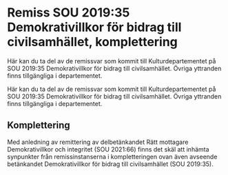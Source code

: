 # Remiss SOU 2019:35 Demokrativillkor för bidrag till civilsamhället, komplettering

Här kan du ta del av de remissvar som kommit till Kulturdepartementet på SOU 2019:35 Demokrativillkor för bidrag till civilsamhället. Övriga yttranden finns tillgängliga i departementet.

Här kan du ta del av de remissvar som kommit till Kulturdepartementet på SOU 2019:35 Demokrativillkor för bidrag till civilsamhället. Övriga yttranden finns tillgängliga i departementet.

## Komplettering

Med anledning av remittering av delbetänkandet Rätt mottagare Demokrativillkor och integritet (SOU 2021:66) finns det skäl att inhämta synpunkter från remissinstanserna i kompletteringen ovan även avseende betänkandet Demokrativillkor för bidrag till civilsamhället (SOU 2019:35).
